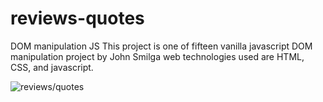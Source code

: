 # reviews-quotes
DOM manipulation JS This project is one of fifteen vanilla javascript DOM manipulation project by John Smilga web technologies used are HTML, CSS, and javascript.

<img src="https://www.vanillajavascriptprojects.com/_next/image?url=https%3A%2F%2Fdl.airtable.com%2F.attachments%2F760739e91d9405502e525ca17a257f64%2Ffb928df5%2FScreen_Shot_2020-04-14_at_2.26.45_PM.png%3Fts%3D1658425599%26userId%3DusrQMwWEPx18KgLcP%26cs%3Da84522d491998776&w=1200&q=75" alt="reviews/quotes"/>

